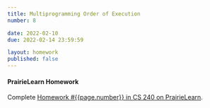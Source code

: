 ```yaml
---
title: Multiprogramming Order of Execution
number: 8

date: 2022-02-10
due: 2022-02-14 23:59:59

layout: homework
published: false
---
```


#### PrairieLearn Homework

Complete [Homework #{{page.number}} in CS 240 on PrairieLearn](https://www.prairielearn.org/pl/course_instance/129051).